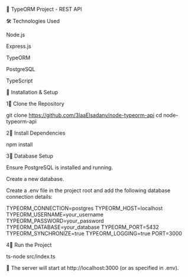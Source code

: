 📌 TypeORM Project - REST API

🛠 Technologies Used

Node.js

Express.js

TypeORM

PostgreSQL

TypeScript

👅 Installation & Setup

1⃣ Clone the Repository

git clone https://github.com/3laaElsadany/node-typeorm-api
cd node-typeorm-api

2⃣ Install Dependencies

npm install

3⃣ Database Setup

Ensure PostgreSQL is installed and running.

Create a new database.

Create a .env file in the project root and add the following database connection details:

TYPEORM_CONNECTION=postgres
TYPEORM_HOST=localhost
TYPEORM_USERNAME=your_username
TYPEORM_PASSWORD=your_password
TYPEORM_DATABASE=your_database
TYPEORM_PORT=5432
TYPEORM_SYNCHRONIZE=true
TYPEORM_LOGGING=true
PORT=3000

4⃣ Run the Project

ts-node src/index.ts

🚀 The server will start at http://localhost:3000 (or as specified in .env).
